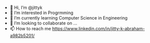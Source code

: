 - 👋 Hi, I’m @jittyk
- 👀 I’m interested in Progrmming
- 🌱 I’m currently learning Computer Science in Engineering
- 💞️ I’m looking to collaborate on ...
- 📫 How to reach me https://www.linkedin.com/in/jitty-k-abraham-a982b5201/


<!---
jittyk/jittyk is a ✨ special ✨ repository because its `README.md` (this file) appears on your GitHub profile.
You can click the Preview link to take a look at your changes.
--->
